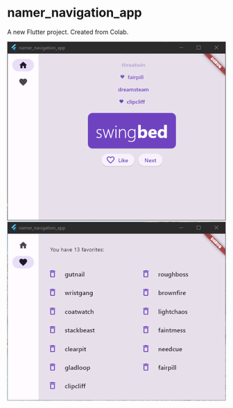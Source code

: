 # namer_navigation_app

A new Flutter project. Created from Colab.


![Alt text](ss1.png)![Alt text](ss2.png)